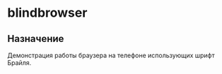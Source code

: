 # blindbrowser

## Назначение 
 Демонстрация работы браузера на телефоне использующих шрифт Брайля.
